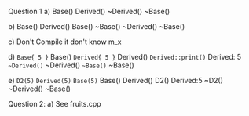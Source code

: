 Question 1
a) 
Base()
Derived()
~Derived()
~Base()

b)
Base()
Derived()
Base()
~Base()
~Derived()
~Base()

c)
Don't Compile it don't know m_x

d)
`Base{ 5 }`
Base()
`Derived{ 5 }`
Derived()
`Derived::print()`
Derived: 5
`~Derived()`
~Derived()
`~Base()`
~Base()

e)
`D2(5)`
`Derived(5)`
`Base(5)`
Base()
Derived()
D2()
Derived:5
~D2()
~Derived()
~Base()

Question 2:
a) See fruits.cpp



